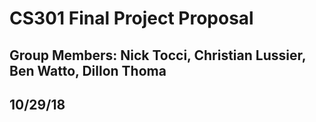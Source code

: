 # CS301 Final Project Proposal
## Group Members: Nick Tocci, Christian Lussier, Ben Watto, Dillon Thoma
## 10/29/18
